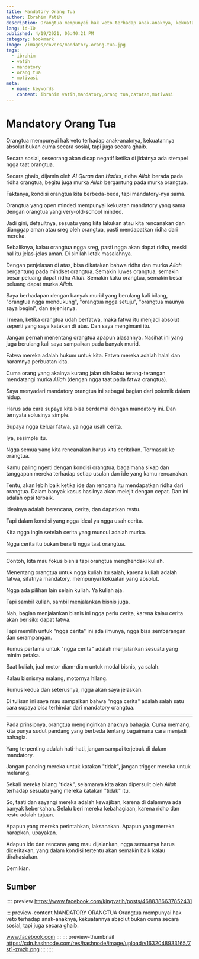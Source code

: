 ```yaml
---
title: Mandatory Orang Tua
author: Ibrahim Vatih
description: Orangtua mempunyai hak veto terhadap anak-anaknya, kekuatannya absolut bukan cuma secara sosial, tapi juga secara ghaib.
lang: id-ID
published: 4/19/2021, 06:40:21 PM
category: bookmark
image: /images/covers/mandatory-orang-tua.jpg
tags: 
  - ibrahim
  - vatih
  - mandatory
  - orang tua
  - motivasi
meta:
  - name: keywords
    content: ibrahim vatih,mandatory,orang tua,catatan,motivasi
---
```

# Mandatory Orang Tua

<Author name="Ibrahim Vatih" avatar="https://cdn.hashnode.com/res/hashnode/image/upload/v1632048581205/YfRv-SL-y.jpeg" />
<FeaturedImage
  src="/images/covers/mandatory-orang-tua.jpg"
  author="Jukan Tateisi"
  source="unsplash.com"
  sourceLink="https://unsplash.com/photos/bJhT_8nbUA0" />

Orangtua mempunyai hak veto terhadap anak-anaknya, kekuatannya absolut bukan cuma secara sosial, tapi juga secara ghaib.

Secara sosial, seseorang akan dicap negatif ketika di jidatnya ada stempel ngga taat orangtua.

Secara ghaib, dijamin oleh *Al Quran* dan *Hadits*, ridha *Allah* berada pada ridha orangtua, begitu juga murka *Allah* bergantung pada murka orangtua.

Faktanya, kondisi orangtua kita berbeda-beda, tapi mandatory-nya sama.

Orangtua yang open minded mempunyai kekuatan mandatory yang sama dengan orangtua yang very-old-school minded.

Jadi gini, defaultnya, sesuatu yang kita lakukan atau kita rencanakan dan dianggap aman atau sreg oleh orangtua, pasti mendapatkan ridha dari mereka.

Sebaliknya, kalau orangtua ngga sreg, pasti ngga akan dapat ridha, meski hal itu jelas-jelas aman.
Di sinilah letak masalahnya.

Dengan penjelasan di atas, bisa dikatakan bahwa ridha dan murka *Allah* bergantung pada mindset orangtua.
Semakin luwes orangtua, semakin besar peluang dapat ridha *Allah*. Semakin kaku orangtua, semakin besar peluang dapat murka *Allah*.

Saya berhadapan dengan banyak murid yang berulang kali bilang, "orangtua ngga mendukung", "orangtua ngga setuju", "orangtua maunya saya begini", dan sejenisnya.

I mean, ketika orangtua udah berfatwa, maka fatwa itu menjadi absolut seperti yang saya katakan di atas.
Dan saya mengimani itu.

Jangan pernah menentang orangtua apapun alasannya. Nasihat ini yang juga berulang kali saya sampaikan pada banyak murid.

Fatwa mereka adalah hukum untuk kita. Fatwa mereka adalah halal dan haramnya perbuatan kita.

Cuma orang yang akalnya kurang jalan sih kalau terang-terangan mendatangi murka *Allah* (dengan ngga taat pada fatwa orangtua).

Saya menyadari mandatory orangtua ini sebagai bagian dari polemik dalam hidup.

Harus ada cara supaya kita bisa berdamai dengan mandatory ini.
Dan ternyata solusinya simple.

Supaya ngga keluar fatwa, ya ngga usah cerita.

Iya, sesimple itu.

Ngga semua yang kita rencanakan harus kita ceritakan. Termasuk ke orangtua.

Kamu paling ngerti dengan kondisi orangtua, bagaimana sikap dan tanggapan mereka terhadap setiap usulan dan ide yang kamu rencanakan.

Tentu, akan lebih baik ketika ide dan rencana itu mendapatkan ridha dari orangtua. Dalam banyak kasus hasilnya akan melejit dengan cepat. Dan ini adalah opsi terbaik.

Idealnya adalah berencana, cerita, dan dapatkan restu.

Tapi dalam kondisi yang ngga ideal ya ngga usah cerita.

Kita ngga ingin setelah cerita yang muncul adalah murka.

Ngga cerita itu bukan berarti ngga taat orangtua.

***

Contoh, kita mau fokus bisnis tapi orangtua menghendaki kuliah.

Menentang orangtua untuk ngga kuliah itu salah, karena kuliah adalah fatwa, sifatnya mandatory, mempunyai kekuatan yang absolut.

Ngga ada pilihan lain selain kuliah. Ya kuliah aja.

Tapi sambil kuliah, sambil menjalankan bisnis juga.

Nah, bagian menjalankan bisnis ini ngga perlu cerita, karena kalau cerita akan berisiko dapat fatwa.

Tapi memilih untuk "ngga cerita" ini ada ilmunya, ngga bisa sembarangan dan serampangan.

Rumus pertama untuk "ngga cerita" adalah menjalankan sesuatu yang minim petaka.

Saat kuliah, jual motor diam-diam untuk modal bisnis, ya salah.

Kalau bisnisnya malang, motornya hilang.

Rumus kedua dan seterusnya, ngga akan saya jelaskan.

Di tulisan ini saya mau sampaikan bahwa "ngga cerita" adalah salah satu cara supaya bisa terhindar dari mandatory orangtua.

***

Pada prinsipnya, orangtua menginginkan anaknya bahagia. Cuma memang, kita punya sudut pandang yang berbeda tentang bagaimana cara menjadi bahagia.

Yang terpenting adalah hati-hati, jangan sampai terjebak di dalam mandatory.

Jangan pancing mereka untuk katakan "tidak", jangan trigger mereka untuk melarang.

Sekali mereka bilang "tidak", selamanya kita akan dipersulit oleh *Allah* terhadap sesuatu yang mereka katakan "tidak" itu.

So, taati dan sayangi mereka adalah kewajiban, karena di dalamnya ada banyak keberkahan. Selalu beri mereka kebahagiaan, karena ridho dan restu adalah tujuan.

Apapun yang mereka perintahkan, laksanakan. Apapun yang mereka harapkan, upayakan.

Adapun ide dan rencana yang mau dijalankan, ngga semuanya harus diceritakan, yang dalam kondisi tertentu akan semakin baik kalau dirahasiakan.

Demikian.

## Sumber
:::: preview https://www.facebook.com/kingvatih/posts/4688386637852431

::: preview-content MANDATORY ORANGTUA
Orangtua mempunyai hak veto terhadap anak-anaknya, kekuatannya absolut bukan cuma secara sosial, tapi juga secara ghaib.

www.facebook.com
:::
::: preview-thumbnail https://cdn.hashnode.com/res/hashnode/image/upload/v1632048933165/7st1-zmzb.png
:::
::::

<Disqus />
